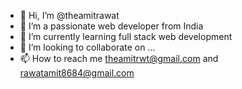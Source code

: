 - 👋 Hi, I’m @theamitrawat
- 👀 I’m a passionate web developer from India
- 🌱 I’m currently learning full stack web development
- 💞️ I’m looking to collaborate on ...
- 📫 How to reach me theamitrwt@gmail.com and rawatamit8684@gmail.com

<!---
theamitrawat/theamitrawat is a ✨ special ✨ repository because its `README.md` (this file) appears on your GitHub profile.
You can click the Preview link to take a look at your changes.
--->
